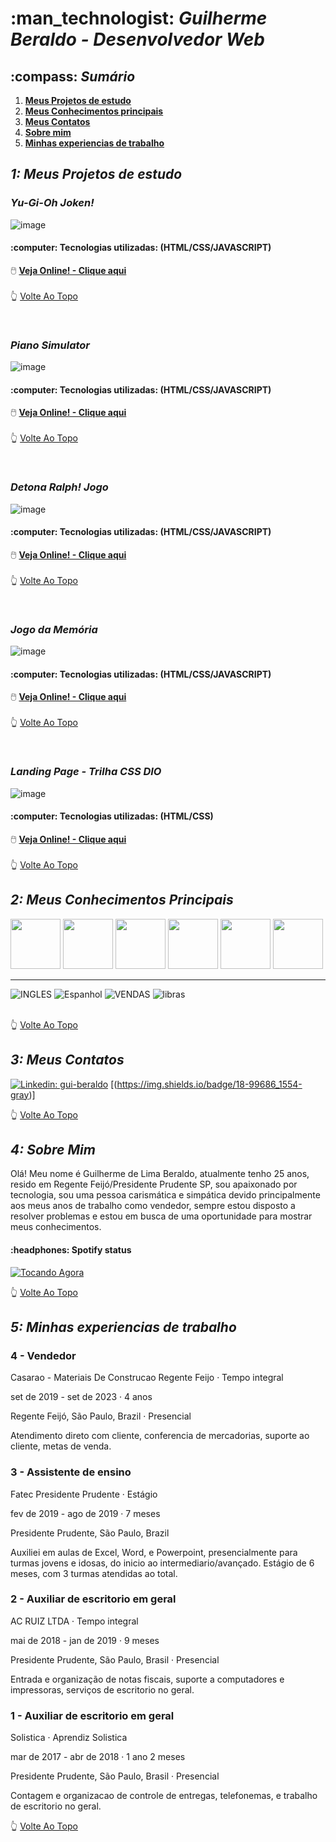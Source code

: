 <h1>:man_technologist: <i> Guilherme Beraldo - Desenvolvedor Web</i></h1>
<h2>:compass: <i> Sumário</i></h2>

1.  **[Meus Projetos de estudo](#1-meus-projetos-de-estudo)**
2.  **[Meus Conhecimentos principais](#2-meus-conhecimentos-principais)**
3.  **[Meus Contatos](#3-meus-contatos)**
4.  **[Sobre mim](#4-sobre-mim)**
5.  **[Minhas experiencias de trabalho](#5-minhas-experiencias-de-trabalho)**


<h2><i>1: Meus Projetos de estudo</i></h2>
<h3><i>Yu-Gi-Oh Joken!</i></h3>

![image](https://github.com/Guilherme-Beraldo/teste-port/assets/119258473/55587277-94c3-4d4e-9c13-2601ee256cb5)
<h4>:computer: Tecnologias utilizadas: (HTML/CSS/JAVASCRIPT)</h4>

:computer_mouse: **[Veja Online! - Clique aqui](https://guilherme-beraldo.github.io/yu-gi-oh-joken/)**
<br> <br>
:point_up_2: [Volte Ao Topo](#man_technologist--guilherme-beraldo---desenvolvedor-web)

<br>

<h3><i>Piano Simulator</i></h3>

![image](https://github.com/Guilherme-Beraldo/teste-port/assets/119258473/942d00b8-08dc-4b42-9dd1-f8334eabe73f)
<h4>:computer: Tecnologias utilizadas: (HTML/CSS/JAVASCRIPT)</h4>

:computer_mouse: **[Veja Online! - Clique aqui](https://guilherme-beraldo.github.io/PianoSimulator/)**
<br> <br>
:point_up_2: [Volte Ao Topo](#man_technologist--guilherme-beraldo---desenvolvedor-web)

<br>

<h3><i>Detona Ralph! Jogo</i></h3>

![image](https://github.com/Guilherme-Beraldo/teste-port/assets/119258473/c6047d81-e70e-41e6-a983-a2acfa33d71d)
<h4>:computer: Tecnologias utilizadas: (HTML/CSS/JAVASCRIPT)</h4>

:computer_mouse: **[Veja Online! - Clique aqui](https://guilherme-beraldo.github.io/detonaRalph/)**
<br> <br>
:point_up_2: [Volte Ao Topo](#man_technologist--guilherme-beraldo---desenvolvedor-web)

<br>

<h3><i>Jogo da Memória</i></h3>

![image](https://github.com/Guilherme-Beraldo/teste-port/assets/119258473/b5cbae5c-127f-40ea-93ff-1685a97f25ef)
<h4>:computer: Tecnologias utilizadas: (HTML/CSS/JAVASCRIPT)</h4>

:computer_mouse: **[Veja Online! - Clique aqui](https://guilherme-beraldo.github.io/jogoDaMemoria/)**
<br> <br>
:point_up_2: [Volte Ao Topo](#man_technologist--guilherme-de-lima-beraldo---desenvolvedor-web)

<br>

<h3><i>Landing Page - Trilha CSS DIO</i></h3>

![image](https://github.com/Guilherme-Beraldo/teste-port/assets/119258473/32ea0561-660e-4e12-ae83-b4bd35562bb9)
<h4>:computer: Tecnologias utilizadas: (HTML/CSS)</h4>

:computer_mouse: **[Veja Online! - Clique aqui](https://micheleambrosio.github.io/dio-trilha-css-desafio-01/)**
<br> <br>
:point_up_2: [Volte Ao Topo](#man_technologist--guilherme-beraldo---desenvolvedor-web)

<h2><i>2: Meus Conhecimentos Principais</i></h2>

<div flex="flex-box">
<img src="https://cdn.jsdelivr.net/gh/devicons/devicon/icons/html5/html5-plain-wordmark.svg"  height="80px" width="80px"/>
<img src="https://cdn.jsdelivr.net/gh/devicons/devicon/icons/css3/css3-plain-wordmark.svg" height="80px" width="80px"/>
<img src="https://cdn.jsdelivr.net/gh/devicons/devicon/icons/javascript/javascript-plain.svg" height="80px" width="80px"/>
<img src="https://cdn.jsdelivr.net/gh/devicons/devicon/icons/bootstrap/bootstrap-plain-wordmark.svg" height="80px" width="80px"/> 
<img src="https://cdn.jsdelivr.net/gh/devicons/devicon/icons/visualstudio/visualstudio-plain.svg" height="80px" width="80px"/>        
<img src="https://cdn.jsdelivr.net/gh/devicons/devicon/icons/arduino/arduino-original-wordmark.svg" height="80px" width="80px"/> 
</div> 
<hr>
<div flex="flex-box">
<img alt="INGLES" src="https://img.shields.io/badge/INGLES-2088FF"/>
<img alt="Espanhol" src="https://img.shields.io/badge/ESPANHOL-311C87"/>
<img alt="VENDAS" src="https://img.shields.io/badge/VENDAS-E10098"/>
<img alt="libras" src="https://img.shields.io/badge/LIBRAS-ea2845"/>
</div>

<br>

:point_up_2: [Volte Ao Topo](#man_technologist--guilherme-beraldo---desenvolvedor-web)

<h2><i>3: Meus Contatos</i></h2>

[![Linkedin: gui-beraldo](https://img.shields.io/badge/-GuilhermeBeraldo-blue?style=flat-square&logo=Linkedin&logoColor=white&link=https://www.linkedin.com/in/thaianebraga/)](https://www.linkedin.com/in/gui-beraldo/)
[(https://img.shields.io/badge/18-99686_1554-gray)]


:point_up_2: [Volte Ao Topo](#man_technologist--guilherme-beraldo---desenvolvedor-web)

<h2><i>4: Sobre Mim</i></h2>

<p>Olá! Meu nome é Guilherme de Lima Beraldo, atualmente tenho 25 anos, resido em Regente Feijó/Presidente Prudente SP, sou apaixonado por tecnologia, sou uma pessoa carismática e simpática devido principalmente aos meus anos de trabalho como vendedor, sempre estou disposto a resolver problemas e estou em busca de uma oportunidade para mostrar meus conhecimentos.</p>

<h4>:headphones: Spotify status</h4>
<a href="https://open.spotify.com/intl-pt/track/2LEF1A8DOZ9wRYikWgVlZ8">
  <img src="https://i.scdn.co/image/ab67616d00001e02871d85943145dde548f4ae09" alt="Tocando Agora">
</a>

<br>

:point_up_2: [Volte Ao Topo](#man_technologist--guilherme-beraldo---desenvolvedor-web)

<h2><i>5: Minhas experiencias de trabalho</i></h2>

<h3>4 - Vendedor</h3> 

Casarao - Materiais De Construcao Regente Feijo · Tempo integral

set de 2019 - set de 2023 · 4 anos

Regente Feijó, São Paulo, Brazil · Presencial

Atendimento direto com cliente, conferencia de mercadorias, suporte ao cliente, metas de venda.

<h3>3 - Assistente de ensino</h3>
Fatec Presidente Prudente · Estágio

fev de 2019 - ago de 2019 · 7 meses

Presidente Prudente, São Paulo, Brazil

Auxiliei em aulas de Excel, Word, e Powerpoint, presencialmente para turmas jovens e idosas, do inicio ao intermediario/avançado. Estágio de 6 meses, com 3 turmas atendidas ao total. 

<h3>2 - Auxiliar de escritorio em geral</h3>

AC RUIZ LTDA · Tempo integral

mai de 2018 - jan de 2019 · 9 meses

Presidente Prudente, São Paulo, Brasil · Presencial

Entrada e organização de notas fiscais, suporte a computadores e impressoras, serviços de escritorio no geral.

<h3>1 - Auxiliar de escritorio em geral</h3>

Solistica · Aprendiz Solistica  

mar de 2017 - abr de 2018 · 1 ano 2 meses  

Presidente Prudente, São Paulo, Brasil · Presencial  

Contagem e organizacao de controle de entregas, telefonemas, e trabalho de escritorio no geral.

:point_up_2: [Volte Ao Topo](#man_technologist--guilherme-beraldo---desenvolvedor-web)
